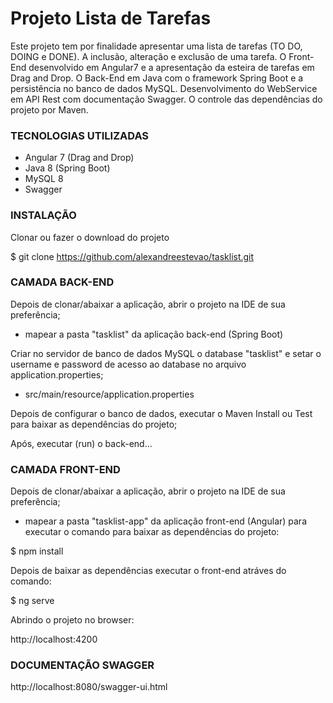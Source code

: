 # Projeto Lista de Tarefas

Este projeto tem por finalidade apresentar uma lista de tarefas (TO DO, DOING e DONE). A inclusão, alteração e exclusão de uma tarefa. O Front-End desenvolvido em Angular7 e a apresentação da esteira de tarefas em Drag and Drop. O Back-End em Java com o framework Spring Boot e a persistência no banco de dados MySQL. Desenvolvimento do WebService em API Rest com documentação Swagger. O controle das dependências do projeto por Maven.

### TECNOLOGIAS UTILIZADAS

- Angular 7 (Drag and Drop)
- Java 8 (Spring Boot)
- MySQL 8
- Swagger

### INSTALAÇÃO

Clonar ou fazer o download do projeto

$ git clone https://github.com/alexandreestevao/tasklist.git

### CAMADA BACK-END

Depois de clonar/abaixar a aplicação, abrir o projeto na IDE de sua preferência;

- mapear a pasta "tasklist" da aplicação back-end (Spring Boot)

Criar no servidor de banco de dados MySQL o database "tasklist" e setar o username e password de acesso ao database no arquivo application.properties;

- src/main/resource/application.properties

Depois de configurar o banco de dados, executar o Maven Install ou Test para baixar as dependências do projeto;

Após, executar (run) o back-end...

### CAMADA FRONT-END

Depois de clonar/abaixar a aplicação, abrir o projeto na IDE de sua preferência;

- mapear a pasta "tasklist-app" da aplicação front-end (Angular) para executar o comando para baixar as dependências do projeto:

$ npm install

Depois de baixar as dependências executar o front-end atráves do comando:

$ ng serve

Abrindo o projeto no browser:

http://localhost:4200

### DOCUMENTAÇÃO SWAGGER

http://localhost:8080/swagger-ui.html
